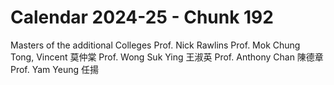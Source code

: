# Calendar 2024-25 - Chunk 192

<!-- Chunk tokens: 40, Enriched tokens: 45 -->

Masters of the additional Colleges
Prof. Nick Rawlins
Prof. Mok Chung Tong, Vincent 莫仲棠
Prof. Wong Suk Ying 王淑英
Prof. Anthony Chan 陳德章
Prof. Yam Yeung 任揚